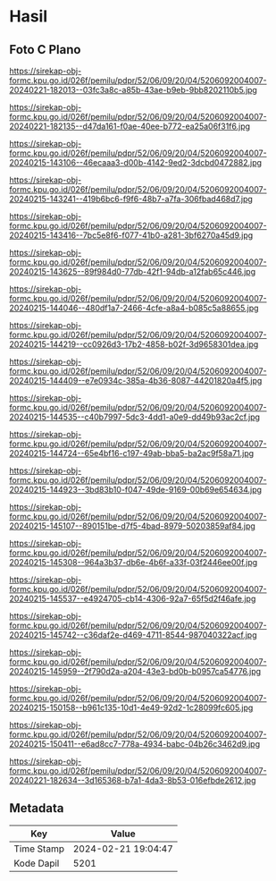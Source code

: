 # Hasil

## Foto C Plano

https://sirekap-obj-formc.kpu.go.id/026f/pemilu/pdpr/52/06/09/20/04/5206092004007-20240221-182013--03fc3a8c-a85b-43ae-b9eb-9bb8202110b5.jpg

https://sirekap-obj-formc.kpu.go.id/026f/pemilu/pdpr/52/06/09/20/04/5206092004007-20240221-182135--d47da161-f0ae-40ee-b772-ea25a06f31f6.jpg

https://sirekap-obj-formc.kpu.go.id/026f/pemilu/pdpr/52/06/09/20/04/5206092004007-20240215-143106--46ecaaa3-d00b-4142-9ed2-3dcbd0472882.jpg

https://sirekap-obj-formc.kpu.go.id/026f/pemilu/pdpr/52/06/09/20/04/5206092004007-20240215-143241--419b6bc6-f9f6-48b7-a7fa-306fbad468d7.jpg

https://sirekap-obj-formc.kpu.go.id/026f/pemilu/pdpr/52/06/09/20/04/5206092004007-20240215-143416--7bc5e8f6-f077-41b0-a281-3bf6270a45d9.jpg

https://sirekap-obj-formc.kpu.go.id/026f/pemilu/pdpr/52/06/09/20/04/5206092004007-20240215-143625--89f984d0-77db-42f1-94db-a12fab65c446.jpg

https://sirekap-obj-formc.kpu.go.id/026f/pemilu/pdpr/52/06/09/20/04/5206092004007-20240215-144046--480df1a7-2466-4cfe-a8a4-b085c5a88655.jpg

https://sirekap-obj-formc.kpu.go.id/026f/pemilu/pdpr/52/06/09/20/04/5206092004007-20240215-144219--cc0926d3-17b2-4858-b02f-3d9658301dea.jpg

https://sirekap-obj-formc.kpu.go.id/026f/pemilu/pdpr/52/06/09/20/04/5206092004007-20240215-144409--e7e0934c-385a-4b36-8087-44201820a4f5.jpg

https://sirekap-obj-formc.kpu.go.id/026f/pemilu/pdpr/52/06/09/20/04/5206092004007-20240215-144535--c40b7997-5dc3-4dd1-a0e9-dd49b93ac2cf.jpg

https://sirekap-obj-formc.kpu.go.id/026f/pemilu/pdpr/52/06/09/20/04/5206092004007-20240215-144724--65e4bf16-c197-49ab-bba5-ba2ac9f58a71.jpg

https://sirekap-obj-formc.kpu.go.id/026f/pemilu/pdpr/52/06/09/20/04/5206092004007-20240215-144923--3bd83b10-f047-49de-9169-00b69e654634.jpg

https://sirekap-obj-formc.kpu.go.id/026f/pemilu/pdpr/52/06/09/20/04/5206092004007-20240215-145107--890151be-d7f5-4bad-8979-50203859af84.jpg

https://sirekap-obj-formc.kpu.go.id/026f/pemilu/pdpr/52/06/09/20/04/5206092004007-20240215-145308--964a3b37-db6e-4b6f-a33f-03f2446ee00f.jpg

https://sirekap-obj-formc.kpu.go.id/026f/pemilu/pdpr/52/06/09/20/04/5206092004007-20240215-145537--e4924705-cb14-4306-92a7-65f5d2f46afe.jpg

https://sirekap-obj-formc.kpu.go.id/026f/pemilu/pdpr/52/06/09/20/04/5206092004007-20240215-145742--c36daf2e-d469-4711-8544-987040322acf.jpg

https://sirekap-obj-formc.kpu.go.id/026f/pemilu/pdpr/52/06/09/20/04/5206092004007-20240215-145959--2f790d2a-a204-43e3-bd0b-b0957ca54776.jpg

https://sirekap-obj-formc.kpu.go.id/026f/pemilu/pdpr/52/06/09/20/04/5206092004007-20240215-150158--b961c135-10d1-4e49-92d2-1c28099fc605.jpg

https://sirekap-obj-formc.kpu.go.id/026f/pemilu/pdpr/52/06/09/20/04/5206092004007-20240215-150411--e6ad8cc7-778a-4934-babc-04b26c3462d9.jpg

https://sirekap-obj-formc.kpu.go.id/026f/pemilu/pdpr/52/06/09/20/04/5206092004007-20240221-182634--3d165368-b7a1-4da3-8b53-016efbde2612.jpg


## Metadata

| Key        | Value               |
| ---------- | ------------------- |
| Time Stamp | 2024-02-21 19:04:47 |
| Kode Dapil | 5201                |



